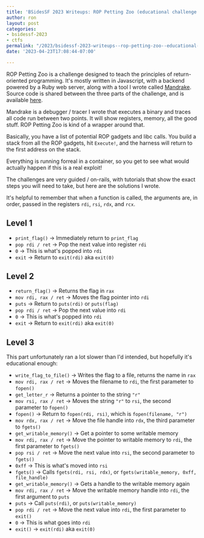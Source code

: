 ```yaml
---
title: 'BSidesSF 2023 Writeups: ROP Petting Zoo (educational challenge!)'
author: ron
layout: post
categories:
- bsidessf-2023
- ctfs
permalink: "/2023/bsidessf-2023-writeups--rop-petting-zoo--educational-challenge--"
date: '2023-04-23T17:08:44-07:00'

---
```


ROP Petting Zoo is a challenge designed to teach the principles of
return-oriented programming. It's mostly written in Javascript, with a backend
powered by a Ruby web server, along with a tool I wrote called
[Mandrake](https://github.com/iagox86/mandrake). Source code is shared between
the three parts of the challenge, and is available
[here](https://github.com/BSidesSF/ctf-2023-release/tree/main/rop-petting-zoo-1).

<!--more-->
Mandrake is a debugger / tracer I wrote that executes a binary and traces all
code run between two points. It will show registers, memory, all the good stuff.
ROP Petting Zoo is kind of a wrapper around that.

Basically, you have a list of potential ROP gadgets and libc calls. You build
a stack from all the ROP gadgets, hit `Execute!`, and the harness will return to
the first address on the stack.

Everything is running forreal in a container, so you get to see what would
actually happen if this is a real exploit!

The challenges are very guided / on-rails, with tutorials that show the exact
steps you will need to take, but here are the solutions I wrote.

It's helpful to remember that when a function is called, the arguments are,
in order, passed in the registers `rdi`, `rsi`, `rdx`, and `rcx`.

## Level 1

* `print_flag()` -> Immediately return to `print_flag`
* `pop rdi / ret` -> Pop the next value into register `rdi`
* `0` -> This is what's popped into `rdi`
* `exit` -> Return to `exit(rdi)` aka `exit(0)`

## Level 2

* `return_flag()` -> Returns the flag in `rax`
* `mov rdi, rax / ret` -> Moves the flag pointer into `rdi`
* `puts` -> Return to `puts(rdi)` or `puts(flag)`
* `pop rdi / ret` -> Pop the next value into `rdi`
* `0` -> This is what's popped into `rdi`
* `exit` -> Return to `exit(rdi)` aka `exit(0)`

## Level 3

This part unfortunately ran a lot slower than I'd intended, but hopefully it's
educational enough:

* `write_flag_to_file()` -> Writes the flag to a file, returns the name in `rax`
* `mov rdi, rax / ret` -> Moves the filename to `rdi`, the first parameter to `fopen()`
* `get_letter_r` -> Returns a pointer to the string `"r"`
* `mov rsi, rax / ret` -> Moves the string `"r"` to `rsi`, the second parameter to `fopen()`
* `fopen()` -> Return to `fopen(rdi, rsi)`, which is `fopen(filename, "r")`
* `mov rdx, rax / ret` -> Move the file handle into `rdx`, the third parameter to `fgets()`
* `get_writable_memory()` -> Get a pointer to some writable memory
* `mov rdi, rax / ret` -> Move the pointer to writable memory to `rdi`, the first parameter to `fgets()`
* `pop rsi / ret` -> Move the next value into `rsi`, the second parameter to `fgets()`
* `0xff` -> This is what's moved into `rsi`
* `fgets()` -> Calls `fgets(rdi, rsi, rdx)`, or `fgets(writable_memory, 0xff, file_handle)`
* `get_writable_memory()` -> Gets a handle to the writable memory again
* `mov rdi, rax / ret` -> Move the writable memory handle into `rdi`, the first argument to `puts`
* `puts` -> Call `puts(rdi)`, or `puts(writable_memory)`
* `pop rdi / ret` -> Move the next value into `rdi`, the first parameter to `exit()`
* `0` -> This is what goes into `rdi`
* `exit()` -> `exit(rdi)` aka `exit(0)`
